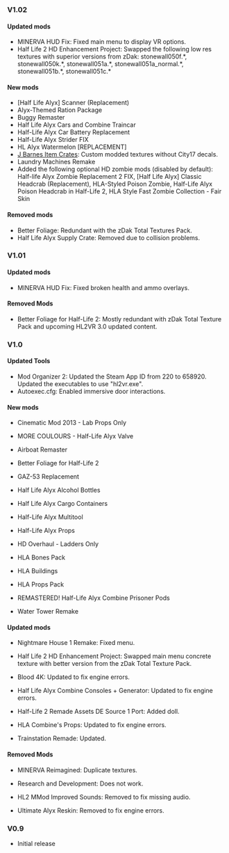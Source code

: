 ### V1.02

#### Updated mods
- MINERVA HUD Fix: Fixed main menu to display VR options.
- Half Life 2 HD Enhancement Project: Swapped the following low res textures with superior versions from zDak: stonewall050f.\*, stonewall050k.\*, stonewall051a.\*, stonewall051a_normal.\*, stonewall051b.\*, stonewall051c.\*

#### New mods
- [Half Life Alyx] Scanner (Replacement)
- Alyx-Themed Ration Package
- Buggy Remaster
- Half Life Alyx Cars and Combine Traincar
- Half-Life Alyx Car Battery Replacement
- Half-Life Alyx Strider FIX
- HL Alyx Watermelon [REPLACEMENT]
- [J Barnes Item Crates](https://www64.zippyshare.com/v/6iMwXfjW/file.html): Custom modded textures without City17 decals.
- Laundry Machines Remake
- Added the following optional HD zombie mods (disabled by default): Half-life Alyx Zombie Replacement 2 FIX, [Half Life Alyx] Classic Headcrab (Replacement), HLA-Styled Poison Zombie, Half-Life Alyx Poison Headcrab in Half-Life 2, HLA Style Fast Zombie Collection - Fair Skin
 
#### Removed mods
- Better Foliage: Redundant with the zDak Total Textures Pack.
- Half Life Alyx Supply Crate: Removed due to collision problems.

### V1.01

#### Updated mods
- MINERVA HUD Fix: Fixed broken health and ammo overlays.

#### Removed Mods
- Better Foliage for Half-Life 2: Mostly redundant with zDak Total Texture Pack and upcoming HL2VR 3.0 updated content.
 
### V1.0

#### Updated Tools

- Mod Organizer 2: Updated the Steam App ID from 220 to 658920.  Updated the executables to use "hl2vr.exe".
- Autoexec.cfg: Enabled immersive door interactions.

#### New mods

- Cinematic Mod 2013 - Lab Props Only

- MORE COULOURS - Half-Life Alyx Valve

- Airboat Remaster

- Better Foliage for Half-Life 2

- GAZ-53 Replacement

- Half Life Alyx Alcohol Bottles

- Half Life Alyx Cargo Containers

- Half-Life Alyx Multitool

- Half-Life Alyx Props

- HD Overhaul - Ladders Only

- HLA Bones Pack

- HLA Buildings

- HLA Props Pack

- REMASTERED! Half-Life Alyx Combine Prisoner Pods

- Water Tower Remake

#### Updated mods

- Nightmare House 1 Remake: Fixed menu.

- Half Life 2 HD Enhancement Project: Swapped main menu concrete texture with better version from the zDak Total Texture Pack.

- Blood 4K: Updated to fix engine errors.

- Half Life Alyx Combine Consoles + Generator: Updated to fix engine errors.

- Half-Life 2 Remade Assets DE Source 1 Port: Added doll. 

- HLA Combine's Props: Updated to fix engine errors.

- Trainstation Remade: Updated.

#### Removed Mods

- MINERVA Reimagined: Duplicate textures.

- Research and Development: Does not work.

- HL2 MMod Improved Sounds: Removed to fix missing audio.

- Ultimate Alyx Reskin: Removed to fix engine errors.

### V0.9

- Initial release

